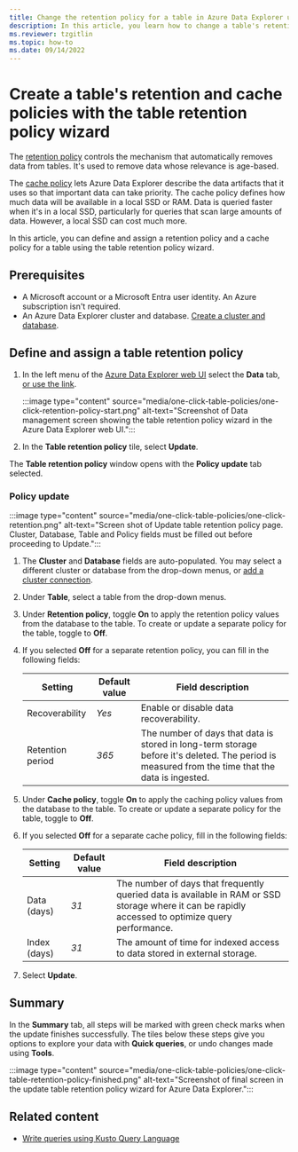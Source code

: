 ```yaml
---
title: Change the retention policy for a table in Azure Data Explorer using the table retention policy wizard
description: In this article, you learn how to change a table's retention policy using the retention policy wizard.
ms.reviewer: tzgitlin
ms.topic: how-to
ms.date: 09/14/2022
---
```

# Create a table's retention and cache policies with the table retention policy wizard

The [retention policy](kusto/management/retention-policy.md) controls the mechanism that automatically removes data from tables. It's used to remove data whose relevance is age-based.

The [cache policy](kusto/management/cache-policy.md) lets Azure Data Explorer describe the data artifacts that it uses so that important data can take priority. The cache policy defines how much data will be available in a local SSD or RAM. Data is queried faster when it's in a local SSD, particularly for queries that scan large amounts of data. However, a local SSD can cost much more.

In this article, you can define and assign a retention policy and a cache policy for a table using the table retention policy wizard.

## Prerequisites

* A Microsoft account or a Microsoft Entra user identity. An Azure subscription isn't required.
* An Azure Data Explorer cluster and database. [Create a cluster and database](create-cluster-and-database.md).

## Define and assign a table retention policy

1. In the left menu of the [Azure Data Explorer web UI](https://dataexplorer.azure.com/) select the **Data** tab, [or use the link](https://dataexplorer.azure.com/oneclick).

    :::image type="content" source="media/one-click-table-policies/one-click-retention-policy-start.png" alt-text="Screenshot of Data management screen showing the table retention policy wizard in the Azure Data Explorer web UI.":::

1. In the **Table retention policy** tile, select **Update**.

The **Table retention policy** window opens with the **Policy update** tab selected.

### Policy update

:::image type="content" source="media/one-click-table-policies/one-click-retention.png" alt-text="Screen shot of Update table retention policy page. Cluster, Database, Table and Policy fields must be filled out before proceeding to Update.":::

1. The **Cluster** and **Database** fields are auto-populated. You may select a different cluster or database from the drop-down menus, or [add a cluster connection](create-cluster-and-database.md).

1. Under **Table**, select a table from the drop-down menus.

1. Under **Retention policy**, toggle **On** to apply the retention policy values from the database to the table. To create or update a separate policy for the table, toggle to **Off**.

1. If you selected **Off** for a separate retention policy, you can fill in the following fields:

    |**Setting** | **Default value** | **Field description**
    |---|---|---|
    | Recoverability | *Yes*  | Enable or disable data recoverability. |
    | Retention period |  *365* | The number of days that data is stored in long-term storage before it's deleted. The period is measured from the time that the data is ingested.  |

1. Under **Cache policy**, toggle **On** to apply the caching policy values from the database to the table. To create or update a separate policy for the table, toggle to **Off**.

1. If you selected **Off** for a separate cache policy, fill in the following fields:

    |**Setting** | **Default value** | **Field description**
    |---|---|---|
    | Data (days) | *31* | The number of days that frequently queried data is available in RAM or SSD storage where it can be rapidly accessed to optimize query performance. |
    | Index (days) |  *31*  | The amount of time for indexed access to data stored in external storage.  |

1. Select **Update**.

## Summary

In the **Summary** tab, all steps will be marked with green check marks when the update finishes successfully. The tiles below these steps give you options to explore your data with **Quick queries**, or undo changes made using **Tools**.

:::image type="content" source="media/one-click-table-policies/one-click-table-retention-policy-finished.png" alt-text="Screenshot of final screen in the update table retention policy wizard for Azure Data Explorer.":::

## Related content

* [Write queries using Kusto Query Language](kusto/query/tutorials/learn-common-operators.md)
